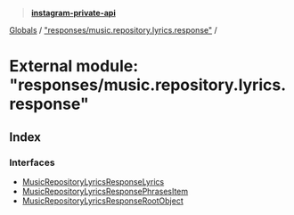 > **[instagram-private-api](../README.md)**

[Globals](../globals.md) / ["responses/music.repository.lyrics.response"](_responses_music_repository_lyrics_response_.md) /

# External module: "responses/music.repository.lyrics.response"

## Index

### Interfaces

* [MusicRepositoryLyricsResponseLyrics](../interfaces/_responses_music_repository_lyrics_response_.musicrepositorylyricsresponselyrics.md)
* [MusicRepositoryLyricsResponsePhrasesItem](../interfaces/_responses_music_repository_lyrics_response_.musicrepositorylyricsresponsephrasesitem.md)
* [MusicRepositoryLyricsResponseRootObject](../interfaces/_responses_music_repository_lyrics_response_.musicrepositorylyricsresponserootobject.md)